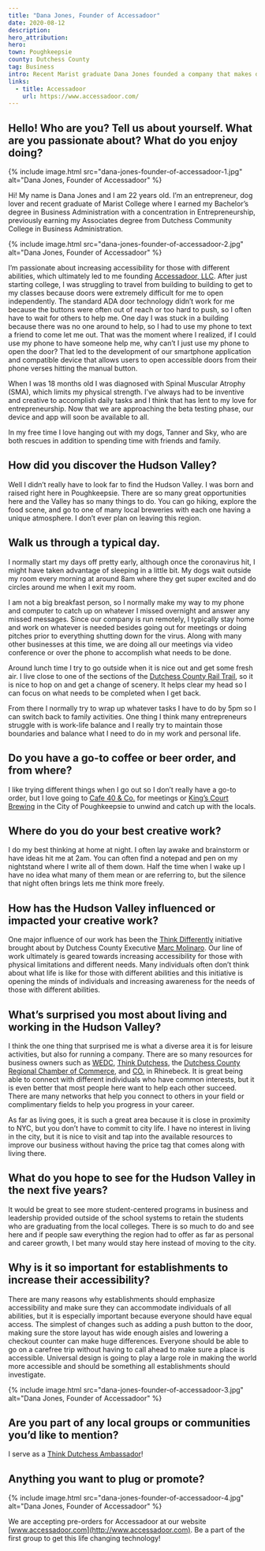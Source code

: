 ```yaml
---
title: "Dana Jones, Founder of Accessadoor"
date: 2020-08-12
description:
hero_attribution:
hero:
town: Poughkeepsie
county: Dutchess County
tag: Business
intro: Recent Marist graduate Dana Jones founded a company that makes doors more accessible using a mobile app.
links:
  - title: Accessadoor
    url: https://www.accessadoor.com/
---
```


## Hello! Who are you? Tell us about yourself. What are you passionate about? What do you enjoy doing?

{% include image.html src="dana-jones-founder-of-accessadoor-1.jpg" alt="Dana Jones, Founder of Accessadoor" %}

Hi! My name is Dana Jones and I am 22 years old. I’m an entrepreneur, dog lover and recent graduate of Marist College where I earned my Bachelor’s degree in Business Administration with a concentration in Entrepreneurship, previously earning my Associates degree from Dutchess Community College in Business Administration.

{% include image.html src="dana-jones-founder-of-accessadoor-2.jpg" alt="Dana Jones, Founder of Accessadoor" %}

I’m passionate about increasing accessibility for those with different abilities, which ultimately led to me founding [Accessadoor, LLC](https://www.accessadoor.com/). After just starting college, I was struggling to travel from building to building to get to my classes because doors were extremely difficult for me to open independently. The standard ADA door technology didn’t work for me because the buttons were often out of reach or too hard to push, so I often have to wait for others to help me. One day I was stuck in a building because there was no one around to help, so I had to use my phone to text a friend to come let me out. That was the moment where I realized, if I could use my phone to have someone help me, why can’t I just use my phone to open the door? That led to the development of our smartphone application and compatible device that allows users to open accessible doors from their phone verses hitting the manual button.

When I was 18 months old I was diagnosed with Spinal Muscular Atrophy (SMA), which limits my physical strength. I’ve always had to be inventive and creative to accomplish daily tasks and I think that has lent to my love for entrepreneurship. Now that we are approaching the beta testing phase, our device and app will soon be available to all.

In my free time I love hanging out with my dogs, Tanner and Sky, who are both rescues in addition to spending time with friends and family.

## How did you discover the Hudson Valley?

Well I didn’t really have to look far to find the Hudson Valley. I was born and raised right here in Poughkeepsie. There are so many great opportunities here and the Valley has so many things to do. You can go hiking, explore the food scene, and go to one of many local breweries with each one having a unique atmosphere. I don’t ever plan on leaving this region.

## Walk us through a typical day.

I normally start my days off pretty early, although once the coronavirus hit, I might have taken advantage of sleeping in a little bit. My dogs wait outside my room every morning at around 8am where they get super excited and do circles around me when I exit my room.

I am not a big breakfast person, so I normally make my way to my phone and computer to catch up on whatever I missed overnight and answer any missed messages. Since our company is run remotely, I typically stay home and work on whatever is needed besides going out for meetings or doing pitches prior to everything shutting down for the virus. Along with many other businesses at this time, we are doing all our meetings via video conference or over the phone to accomplish what needs to be done.

Around lunch time I try to go outside when it is nice out and get some fresh air. I live close to one of the sections of the [Dutchess County Rail Trail](https://www.dutchessny.gov/Departments/Parks/Dutchess-Rail-Trail.htm), so it is nice to hop on and get a change of scenery. It helps clear my head so I can focus on what needs to be completed when I get back.

From there I normally try to wrap up whatever tasks I have to do by 5pm so I can switch back to family activities. One thing I think many entrepreneurs struggle with is work-life balance and I really try to maintain those boundaries and balance what I need to do in my work and personal life.

## Do you have a go-to coffee or beer order, and from where?

I like trying different things when I go out so I don’t really have a go-to order, but I love going to [Cafe 40 & Co.](https://www.cafe40co.com/) for meetings or [King’s Court Brewing](https://www.kingscourtbrewingcompany.com/) in the City of Poughkeepsie to unwind and catch up with the locals.

## Where do you do your best creative work?

I do my best thinking at home at night. I often lay awake and brainstorm or have ideas hit me at 2am. You can often find a notepad and pen on my nightstand where I write all of them down. Half the time when I wake up I have no idea what many of them mean or are referring to, but the silence that night often brings lets me think more freely.

## How has the Hudson Valley influenced or impacted your creative work?

One major influence of our work has been the [Think Differently](https://www.thinkdifferently.net/) initiative brought about by Dutchess County Executive [Marc Molinaro](https://www.dutchessny.gov/Departments/County-Executive/County-Executive-Marcus-Molinaro-Biography.htm). Our line of work ultimately is geared towards increasing accessibility for those with physical limitations and different needs. Many individuals often don’t think about what life is like for those with different abilities and this initiative is opening the minds of individuals and increasing awareness for the needs of those with different abilities.

## What’s surprised you most about living and working in the Hudson Valley?

I think the one thing that surprised me is what a diverse area it is for leisure activities, but also for running a company. There are so many resources for business owners such as [WEDC](https://wedcbiz.org/), [Think Dutchess](https://thinkdutchess.com/), the [Dutchess County Regional Chamber of Commerce](https://www.dcrcoc.org/), and [CO.](https://www.coworkwith.co/) in Rhinebeck. It is great being able to connect with different individuals who have common interests, but it is even better that most people here want to help each other succeed. There are many networks that help you connect to others in your field or complimentary fields to help you progress in your career.

As far as living goes, it is such a great area because it is close in proximity to NYC, but you don’t have to commit to city life. I have no interest in living in the city, but it is nice to visit and tap into the available resources to improve our business without having the price tag that comes along with living there.

## What do you hope to see for the Hudson Valley in the next five years?

It would be great to see more student-centered programs in business and leadership provided outside of the school systems to retain the students who are graduating from the local colleges. There is so much to do and see here and if people saw everything the region had to offer as far as personal and career growth, I bet many would stay here instead of moving to the city.

## Why is it so important for establishments to increase their accessibility?

There are many reasons why establishments should emphasize accessibility and make sure they can accommodate individuals of all abilities, but it is especially important because everyone should have equal access. The simplest of changes such as adding a push button to the door, making sure the store layout has wide enough aisles and lowering a checkout counter can make huge differences. Everyone should be able to go on a carefree trip without having to call ahead to make sure a place is accessible. Universal design is going to play a large role in making the world more accessible and should be something all establishments should investigate.

{% include image.html src="dana-jones-founder-of-accessadoor-3.jpg" alt="Dana Jones, Founder of Accessadoor" %}

## Are you part of any local groups or communities you’d like to mention?

I serve as a [Think Dutchess Ambassador](https://thinkdutchess.com/digital-ambassadors/meet-our-ambassadors/)!

## Anything you want to plug or promote?

{% include image.html src="dana-jones-founder-of-accessadoor-4.jpg" alt="Dana Jones, Founder of Accessadoor" %}

We are accepting pre-orders for Accessadoor at our website [www.accessadoor.com](http://www.accessadoor.com). Be a part of the first group to get this life changing technology!
